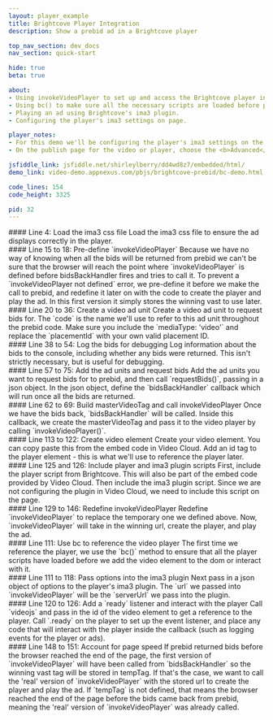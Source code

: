```yaml
---
layout: player_example
title: Brightcove Player Integration
description: Show a prebid ad in a Brightcove player

top_nav_section: dev_docs
nav_section: quick-start

hide: true
beta: true

about:
- Using invokeVideoPlayer to set up and access the Brightcove player instance.
- Using bc() to make sure all the necessary scripts are loaded before playing an ad.
- Playing an ad using Brightcove's ima3 plugin.
- Configuring the player's ima3 settings on page.

player_notes:
- For this demo we'll be configuring the player's ima3 settings on the page instead of in video cloud. Make sure you load the ima3 script and css file in addition to your player script.
- On the publish page for the video or player, choose the <b>Advanced</b> embed code (not Standard).

jsfiddle_link: jsfiddle.net/shirleylberry/dd4wd8z7/embedded/html/
demo_link: video-demo.appnexus.com/pbjs/brightcove-prebid/bc-demo.html

code_lines: 154
code_height: 3325

pid: 32
---
```

<div markdown="1" style="top:110px" class="pl-doc-entry">
#### Line 4: Load the ima3 css file
Load the ima3 css file to ensure the ad displays correctly in the player.
</div>

<div markdown="1" style="top:300px" class="pl-doc-entry">
#### Line 15 to 18: Pre-define `invokeVideoPlayer`
Because we have no way of knowing when all the bids will be returned from prebid we can't be sure that the browser will reach the point where `invokeVideoPlayer` is defined before bidsBackHandler fires and tries to call it. To prevent a `invokeVideoPlayer not defined` error, we pre-define it before we make the call to prebid, and redefine it later on with the code to create the player and play the ad. In this first version it simply stores the winning vast to use later.
</div>

<div markdown="1" style="top:550px" class="pl-doc-entry">
#### Line 20 to 36: Create a video ad unit
Create a video ad unit to request bids for. The `code` is the name we'll use to refer to this ad unit throughout the prebid code. Make sure you include the `mediaType: 'video'` and replace the `placementId` with your own valid placement ID.
</div>

<div markdown="1" style="top:1000px" class="pl-doc-entry">
#### Line 38 to 54: Log the bids for debugging
Log information about the bids to the console, including whether any bids were returned. This isn't strictly necessary, but is useful for debugging.
</div>

<div markdown="1" style="top:1225px" class="pl-doc-entry">
#### Line 57 to 75: Add the ad units and request bids
Add the ad units you want to request bids for to prebid, and then call `requestBids()`, passing in a json object. In the json object, define the `bidsBackHandler` callback which will run once all the bids are returned.
</div>

<div markdown="1" style="top:1400px" class="pl-doc-entry">
#### Line 62 to 69: Build masterVideoTag and call invokeVideoPlayer
Once we have the bids back, `bidsBackHandler` will be called. Inside this callback, we create the masterVideoTag and pass it to the video player by calling `invokeVideoPlayer()`.
</div>

<div markdown="1" style="top:2475px" class="pl-doc-entry">
#### Line 113 to 122: Create video element
Create your video element. You can copy paste this from the embed code in Video Cloud. Add an id tag to the player element - this is what we'll use to reference the player later.
</div>

<div markdown="1" style="top:2600px" class="pl-doc-entry">
#### Line 125 and 126: Include player and ima3 plugin scripts
First, include the player script from Brightcove. This will also be part of the embed code provided by Video Cloud. Then include the ima3 plugin script. Since we are not configuring the plugin in Video Cloud, we need to include this script on the page. 
</div>

<div markdown="1" style="top:2700px" class="pl-doc-entry">
#### Line 129 to 146: Redefine invokeVideoPlayer
Redefine `invokeVideoPlayer` to replace the temporary one we defined above. Now, `invokeVideoPlayer` will take in the winning url, create the player, and play the ad.
</div>

<div markdown="1" style="top:2775px" class="pl-doc-entry">
#### Line 111: Use bc to reference the video player
The first time we reference the player, we use the `bc()` method to ensure that all the player scripts have loaded before we add the video element to the dom or interact with it.
</div>

<div markdown="1" style="top:2850px" class="pl-doc-entry">
#### Line 111 to 118: Pass options into the ima3 plugin
Next pass in a json object of options to the player's ima3 plugin. The `url` we passed into `invokeVideoPlayer` will be the `serverUrl` we pass into the plugin.
</div>

<div markdown="1" style="top:2975px" class="pl-doc-entry">
#### Line 120 to 126: Add a `ready` listener and interact with the player
Call `videojs` and pass in the id of the video element to get a reference to the player. Call `.ready` on the player to set up the event listener, and place any code that will interact with the player inside the callback (such as logging events for the player or ads).
</div>

<div markdown="1" style="top:3125px" class="pl-doc-entry">
#### Line 148 to 151: Account for page speed
If prebid returned bids before the browser reached the end of the page, the first version of `invokeVideoPlayer` will have been called from `bidsBackHandler` so the winning vast tag will be stored in tempTag. If that's the case, we want to call the 'real' version of `invokeVideoPlayer` with the stored url to create the player and play the ad. If `tempTag` is not defined, that means the browser reached the end of the page before the bids came back from prebid, meaning the 'real' version of `invokeVideoPlayer` was already called.
</div>
